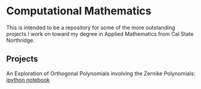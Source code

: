 # Computational Mathematics

This is intended to be a repository for some of the more outstanding projects I work on toward my degree in Applied Mathematics from Cal State Northridge. 

## Projects
An Exploration of Orthogonal Polynomials involving the Zernike Polynomials: [ipython notebook](http://nbviewer.ipython.org/github/joshuacook/computational_mathematics/blob/master/orthogonal_polynomials.ipynb)

